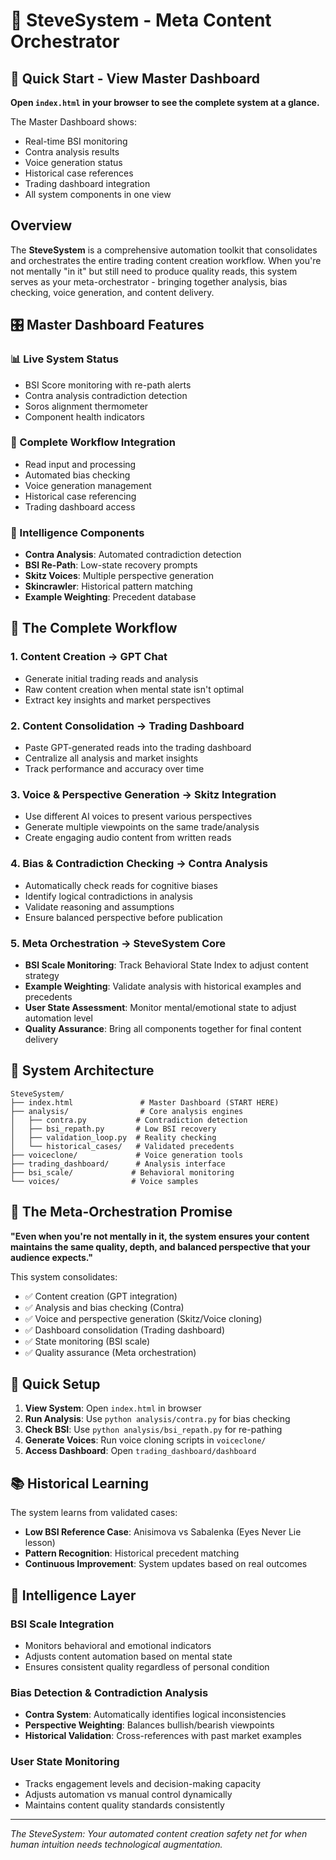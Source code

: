 # 🎯 SteveSystem - Meta Content Orchestrator

## 🚀 **Quick Start - View Master Dashboard**

**Open `index.html` in your browser to see the complete system at a glance.**

The Master Dashboard shows:
- Real-time BSI monitoring
- Contra analysis results  
- Voice generation status
- Historical case references
- Trading dashboard integration
- All system components in one view

## Overview
The **SteveSystem** is a comprehensive automation toolkit that consolidates and orchestrates the entire trading content creation workflow. When you're not mentally "in it" but still need to produce quality reads, this system serves as your meta-orchestrator - bringing together analysis, bias checking, voice generation, and content delivery.

## 🎛️ **Master Dashboard Features**

### **📊 Live System Status**
- BSI Score monitoring with re-path alerts
- Contra analysis contradiction detection
- Soros alignment thermometer
- Component health indicators

### **🔄 Complete Workflow Integration**
- Read input and processing
- Automated bias checking
- Voice generation management
- Historical case referencing
- Trading dashboard access

### **🧠 Intelligence Components**
- **Contra Analysis**: Automated contradiction detection
- **BSI Re-Path**: Low-state recovery prompts
- **Skitz Voices**: Multiple perspective generation
- **Skincrawler**: Historical pattern matching
- **Example Weighting**: Precedent database

## 🔄 The Complete Workflow

### 1. **Content Creation** → GPT Chat
- Generate initial trading reads and analysis
- Raw content creation when mental state isn't optimal
- Extract key insights and market perspectives

### 2. **Content Consolidation** → Trading Dashboard
- Paste GPT-generated reads into the trading dashboard
- Centralize all analysis and market insights
- Track performance and accuracy over time

### 3. **Voice & Perspective Generation** → Skitz Integration
- Use different AI voices to present various perspectives
- Generate multiple viewpoints on the same trade/analysis
- Create engaging audio content from written reads

### 4. **Bias & Contradiction Checking** → Contra Analysis
- Automatically check reads for cognitive biases
- Identify logical contradictions in analysis
- Validate reasoning and assumptions
- Ensure balanced perspective before publication

### 5. **Meta Orchestration** → SteveSystem Core
- **BSI Scale Monitoring**: Track Behavioral State Index to adjust content strategy
- **Example Weighting**: Validate analysis with historical examples and precedents
- **User State Assessment**: Monitor mental/emotional state to adjust automation level
- **Quality Assurance**: Bring all components together for final content delivery

## 📁 System Architecture

```
SteveSystem/
├── index.html               # Master Dashboard (START HERE)
├── analysis/                # Core analysis engines
│   ├── contra.py           # Contradiction detection
│   ├── bsi_repath.py       # Low BSI recovery
│   ├── validation_loop.py  # Reality checking
│   └── historical_cases/   # Validated precedents
├── voiceclone/             # Voice generation tools
├── trading_dashboard/      # Analysis interface
├── bsi_scale/             # Behavioral monitoring
└── voices/                # Voice samples
```

## 🎯 The Meta-Orchestration Promise

**"Even when you're not mentally in it, the system ensures your content maintains the same quality, depth, and balanced perspective that your audience expects."**

This system consolidates:
- ✅ Content creation (GPT integration)
- ✅ Analysis and bias checking (Contra)
- ✅ Voice and perspective generation (Skitz/Voice cloning)
- ✅ Dashboard consolidation (Trading dashboard)
- ✅ State monitoring (BSI scale)
- ✅ Quality assurance (Meta orchestration)

## 🔧 Quick Setup

1. **View System**: Open `index.html` in browser
2. **Run Analysis**: Use `python analysis/contra.py` for bias checking
3. **Check BSI**: Use `python analysis/bsi_repath.py` for re-pathing
4. **Generate Voices**: Run voice cloning scripts in `voiceclone/`
5. **Access Dashboard**: Open `trading_dashboard/dashboard`

## 📚 Historical Learning

The system learns from validated cases:
- **Low BSI Reference Case**: Anisimova vs Sabalenka (Eyes Never Lie lesson)
- **Pattern Recognition**: Historical precedent matching
- **Continuous Improvement**: System updates based on real outcomes

## 🧠 Intelligence Layer

### **BSI Scale Integration**
- Monitors behavioral and emotional indicators
- Adjusts content automation based on mental state
- Ensures consistent quality regardless of personal condition

### **Bias Detection & Contradiction Analysis**
- **Contra System**: Automatically identifies logical inconsistencies
- **Perspective Weighting**: Balances bullish/bearish viewpoints
- **Historical Validation**: Cross-references with past market examples

### **User State Monitoring**
- Tracks engagement levels and decision-making capacity
- Adjusts automation vs manual control dynamically
- Maintains content quality standards consistently

---

*The SteveSystem: Your automated content creation safety net for when human intuition needs technological augmentation.* 